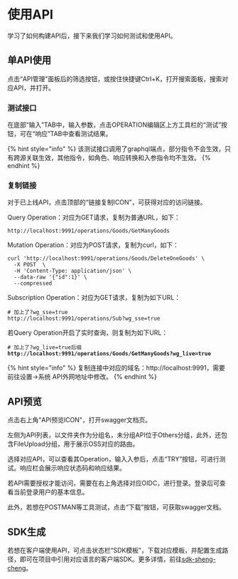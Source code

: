 # 使用API

学习了如何构建API后，接下来我们学习如何测试和使用API。

## 单API使用

点击“API管理”面板后的筛选按钮，或按住快捷键Ctrl+K，打开搜索面板，搜索对应API，并打开。

### 测试接口

在底部“输入”TAB中，输入参数，点击OPERATION编辑区上方工具栏的“测试”按钮，可在“响应”TAB中查看测试结果。

{% hint style="info" %}
该测试接口调用了graphql端点，部分指令不会生效，只有跨源关联生效，其他指令，如角色、响应转换和入参指令均不生效。
{% endhint %}

### 复制链接

对于已上线API，点击顶部的“链接复制ICON”，可获得对应的访问链接。

Query Operation：对应为GET请求，复制为普通URL，如下：

```
http://localhost:9991/operations/Goods/GetManyGoods
```

Mutation Operation：对应为POST请求，复制为curl，如下：

```
curl 'http://localhost:9991/operations/Goods/DeleteOneGoods' \
  -X POST  \
  -H 'Content-Type: application/json' \
  --data-raw '{"id":1}' \
  --compressed
```

Subscription Operation：对应为GET请求，复制为如下URL：

```
# 加上了?wg_sse=true
http://localhost:9991/operations/Sub?wg_sse=true
```

若Query Operation开启了实时查询，则复制为如下URL：

<pre><code># 加上了?wg_live=true后缀
<strong>http://localhost:9991/operations/Goods/GetManyGoods?wg_live=true
</strong></code></pre>

{% hint style="info" %}
复制连接中对应的域名：http://localhost:9991，需要前往设置->系统  API外网地址中修改。
{% endhint %}

## API预览

点击右上角"API预览ICON"，打开swagger文档页。

左侧为API列表，以文件夹作为分组名，未分组API位于Others分组，此外，还包含FileUpload分组，用于展示OSS对应的路由。

选择对应API，可以查看其Operation，输入入参后，点击“TRY”按钮，可进行测试。响应栏会展示响应状态码和响应结果。

若API需要授权才能访问，需要在右上角选择对应OIDC，进行登录。登录后可查看当前登录用户的基本信息。

此外，若想在POSTMAN等工具测试，点击“下载”按钮，可获取swagger文档。

## SDK生成

若想在客户端使用API，可点击状态栏“SDK模板”，下载对应模板，并配置生成路径，即可在项目中引用对应语言的客户端SDK。更多详情，前往[sdk-sheng-cheng](../sdk-sheng-cheng/ "mention")。
